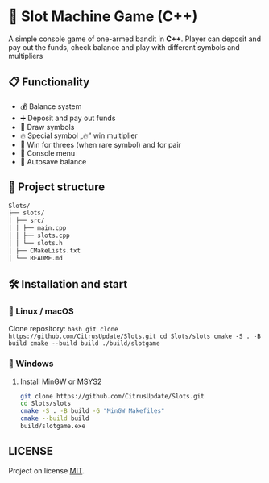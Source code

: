 # 🎰 Slot Machine Game (C++)

A simple console game of one-armed bandit in **C++**.
Player can deposit and pay out the funds, check balance and play with different symbols and multipliers

## 📋 Functionality
- 💰 Balance system
- ➕ Deposit and pay out funds
- 🎲 Draw symbols
- 🔥 Special symbol „🔥” win multiplier
- 💎 Win for threes (when rare symbol) and for pair
- 📝 Console menu
- 📂 Autosave balance

## 📂 Project structure
```bash
Slots/
├── slots/
│ ├── src/
│ │ ├── main.cpp
│ │ ├── slots.cpp
│ │ └── slots.h
│ ├── CMakeLists.txt
│ └── README.md
```
## 🛠️ Installation and start

### 🔹 Linux / macOS
Clone repository:
    ```bash
    git clone https://github.com/CitrusUpdate/Slots.git
    cd Slots/slots
    cmake -S . -B build
    cmake --build build
    ./build/slotgame
    ```
### 🔹 Windows
1. Install MinGW or MSYS2
    ```bash
    git clone https://github.com/CitrusUpdate/Slots.git
    cd Slots/slots
    cmake -S . -B build -G "MinGW Makefiles"
    cmake --build build
    build/slotgame.exe
    ```

## LICENSE
Project on license [MIT](LICENSE).